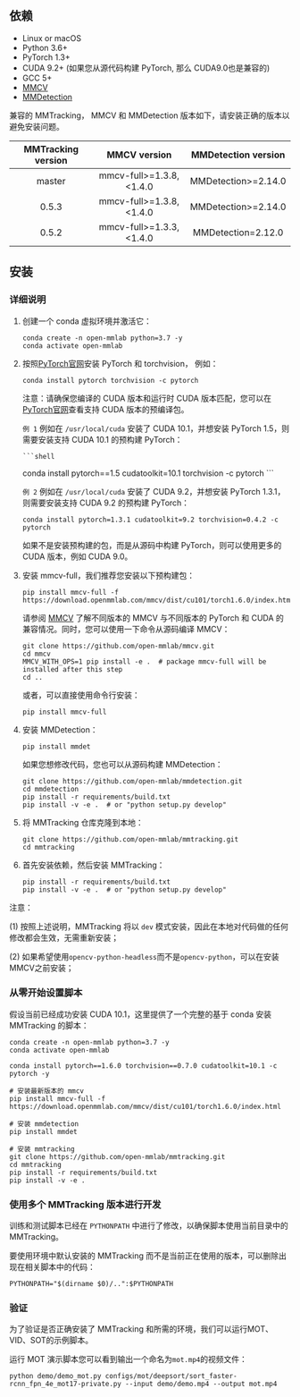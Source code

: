 ## 依赖

- Linux or macOS
- Python 3.6+
- PyTorch 1.3+
- CUDA 9.2+ (如果您从源代码构建 PyTorch, 那么 CUDA9.0也是兼容的)
- GCC 5+
- [MMCV](https://mmcv.readthedocs.io/en/latest/#installation)
- [MMDetection](https://mmdetection.readthedocs.io/en/latest/#installation)

兼容的 MMTracking， MMCV 和 MMDetection 版本如下，请安装正确的版本以避免安装问题。

|  MMTracking version |       MMCV version       |      MMDetection version      |
|:-------------------:|:------------------------:|:-----------------------------:|
|        master       | mmcv-full>=1.3.8, <1.4.0 |       MMDetection>=2.14.0      |
|        0.5.3        | mmcv-full>=1.3.8, <1.4.0 |       MMDetection>=2.14.0     |
|        0.5.2        | mmcv-full>=1.3.3, <1.4.0 |       MMDetection=2.12.0      |

## 安装

### 详细说明

1. 创建一个 conda 虚拟环境并激活它：

    ```shell
    conda create -n open-mmlab python=3.7 -y
    conda activate open-mmlab
    ```

2. 按照[PyTorch官网](https://pytorch.org/)安装 PyTorch 和 torchvision， 例如：

    ```shell
    conda install pytorch torchvision -c pytorch
    ```

    注意：请确保您编译的 CUDA 版本和运行时 CUDA 版本匹配，您可以在[PyTorch官网](https://pytorch.org/)查看支持 CUDA 版本的预编译包。

    `例 1` 例如在 `/usr/local/cuda` 安装了 CUDA 10.1，并想安装 PyTorch 1.5，则需要安装支持 CUDA 10.1 的预构建 PyTorch：

       ```shell
    conda install pytorch==1.5 cudatoolkit=10.1 torchvision -c pytorch
       ```
    
    `例 2` 例如在 `/usr/local/cuda` 安装了 CUDA 9.2，并想安装 PyTorch 1.3.1，则需要安装支持 CUDA 9.2 的预构建 PyTorch：

    ```shell
    conda install pytorch=1.3.1 cudatoolkit=9.2 torchvision=0.4.2 -c pytorch
    ```

    如果不是安装预构建的包，而是从源码中构建 PyTorch，则可以使用更多的 CUDA 版本，例如 CUDA 9.0。

3. 安装 mmcv-full，我们推荐您安装以下预构建包：

    ```shell
    pip install mmcv-full -f https://download.openmmlab.com/mmcv/dist/cu101/torch1.6.0/index.html
    ```

    请参阅 [MMCV](https://github.com/open-mmlab/mmcv#install-with-pip) 了解不同版本的 MMCV 与不同版本的 PyTorch 和 CUDA 的兼容情况。同时，您可以使用一下命令从源码编译 MMCV：

    ```shell
    git clone https://github.com/open-mmlab/mmcv.git
    cd mmcv
    MMCV_WITH_OPS=1 pip install -e .  # package mmcv-full will be installed after this step
    cd ..
    ```

    或者，可以直接使用命令行安装：

    ```shell
    pip install mmcv-full
    ```
    
4. 安装 MMDetection：

    ```shell
    pip install mmdet
    ```

    如果您想修改代码，您也可以从源码构建 MMDetection：

    ```shell
    git clone https://github.com/open-mmlab/mmdetection.git
    cd mmdetection
    pip install -r requirements/build.txt
    pip install -v -e .  # or "python setup.py develop"
    ```
    
5. 将 MMTracking 仓库克隆到本地：

    ```shell
    git clone https://github.com/open-mmlab/mmtracking.git
    cd mmtracking
    ```
    
6. 首先安装依赖，然后安装 MMTracking：

    ```shell
    pip install -r requirements/build.txt
    pip install -v -e .  # or "python setup.py develop"
    ```

注意：

(1) 按照上述说明，MMTracking 将以 `dev` 模式安装，因此在本地对代码做的任何修改都会生效，无需重新安装；

(2) 如果希望使用`opencv-python-headless`而不是`opencv-python`，可以在安装MMCV之前安装；

### 从零开始设置脚本

假设当前已经成功安装 CUDA 10.1，这里提供了一个完整的基于 conda 安装 MMTracking 的脚本：

```shell
conda create -n open-mmlab python=3.7 -y
conda activate open-mmlab

conda install pytorch==1.6.0 torchvision==0.7.0 cudatoolkit=10.1 -c pytorch -y

# 安装最新版本的 mmcv
pip install mmcv-full -f https://download.openmmlab.com/mmcv/dist/cu101/torch1.6.0/index.html

# 安装 mmdetection
pip install mmdet

# 安装 mmtracking
git clone https://github.com/open-mmlab/mmtracking.git
cd mmtracking
pip install -r requirements/build.txt
pip install -v -e .
```

### 使用多个 MMTracking 版本进行开发

训练和测试脚本已经在 `PYTHONPATH` 中进行了修改，以确保脚本使用当前目录中的 MMTracking。

要使用环境中默认安装的 MMTracking 而不是当前正在使用的版本，可以删除出现在相关脚本中的代码：

```shell
PYTHONPATH="$(dirname $0)/..":$PYTHONPATH
```

### 验证

为了验证是否正确安装了 MMTracking 和所需的环境，我们可以运行MOT、VID、SOT的示例脚本。

运行 MOT 演示脚本您可以看到输出一个命名为`mot.mp4`的视频文件：

```shell
python demo/demo_mot.py configs/mot/deepsort/sort_faster-rcnn_fpn_4e_mot17-private.py --input demo/demo.mp4 --output mot.mp4
```
